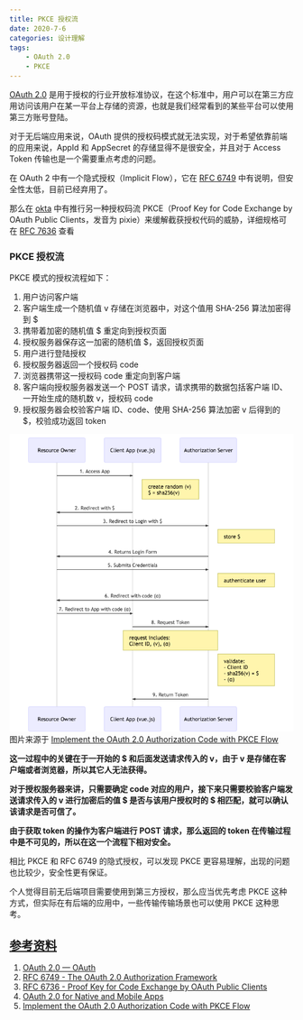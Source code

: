 ```yaml
---
title: PKCE 授权流
date: 2020-7-6
categories: 设计理解
tags:
    - OAuth 2.0
    - PKCE
---
```


[OAuth 2.0](https://oauth.net/2/) 是用于授权的行业开放标准协议，在这个标准中，用户可以在第三方应用访问该用户在某一平台上存储的资源，也就是我们经常看到的某些平台可以使用第三方账号登陆。

对于无后端应用来说，OAuth 提供的授权码模式就无法实现，对于希望依靠前端的应用来说，AppId 和 AppSecret 的存储显得不是很安全，并且对于 Access Token 传输也是一个需要重点考虑的问题。

在 OAuth 2 中有一个隐式授权（Implicit Flow），它在 [RFC 6749](https://tools.ietf.org/html/rfc6749#section-4.1) 中有说明，但安全性太低，目前已经弃用了。

那么在 [okta](https://developer.okta.com/) 中有推行另一种授权码流 PKCE（Proof Key for Code Exchange by OAuth Public Clients，发音为 pixie）来缓解截获授权代码的威胁，详细规格可在 [RFC 7636](https://tools.ietf.org/html/rfc7636) 查看

<!-- more -->

### PKCE 授权流

PKCE 模式的授权流程如下：
1. 用户访问客户端
2. 客户端生成一个随机值 v 存储在浏览器中，对这个值用 SHA-256 算法加密得到 $
3. 携带着加密的随机值 $ 重定向到授权页面
4. 授权服务器保存这一加密的随机值 $，返回授权页面
5. 用户进行登陆授权
6. 授权服务器返回一个授权码 code
7. 浏览器携带这一授权码 code 重定向到客户端
8. 客户端向授权服务器发送一个 POST 请求，请求携带的数据包括客户端 ID、一开始生成的随机数 v，授权码 code
9. 授权服务器会校验客户端 ID、code、使用 SHA-256 算法加密 v 后得到的 $，校验成功返回 token

![PKCE](./PKCE.png)
图片来源于 [Implement the OAuth 2.0 Authorization Code with PKCE Flow](https://developer.okta.com/blog/2019/08/22/okta-authjs-pkce/?utm_campaign=text_website_all_multiple_dev_dev_oauth-pkce_null&utm_source=oauthio&utm_medium=cpc)

**这一过程中的关键在于一开始的 $ 和后面发送请求传入的 v，由于 v 是存储在客户端或者浏览器，所以其它人无法获得。**

**对于授权服务器来讲，只需要确定 code 对应的用户，接下来只需要校验客户端发送请求传入的 v 进行加密后的值 $ 是否与该用户授权时的 $ 相匹配，就可以确认该请求是否可信了。**

**由于获取 token 的操作为客户端进行 POST 请求，那么返回的 token 在传输过程中是不可见的，所以在这一个流程下相对安全。**

相比 PKCE 和 RFC 6749 的隐式授权，可以发现 PKCE 更容易理解，出现的问题也比较少，安全性更有保证。

个人觉得目前无后端项目需要使用到第三方授权，那么应当优先考虑 PKCE 这种方式，但实际在有后端的应用中，一些传输传输场景也可以使用 PKCE 这种思考。

## [参考资料](#参考资料)

1. [OAuth 2.0 — OAuth](https://oauth.net/2/)
2. [RFC 6749 - The OAuth 2.0 Authorization Framework](https://tools.ietf.org/html/rfc6749)
3. [RFC 6736 - Proof Key for Code Exchange by OAuth Public Clients](https://tools.ietf.org/html/rfc7636)
4. [OAuth 2.0 for Native and Mobile Apps](https://developer.okta.com/blog/2018/12/13/oauth-2-for-native-and-mobile-apps#authorization-code-with-pkce-flow)
5. [Implement the OAuth 2.0 Authorization Code with PKCE Flow](https://developer.okta.com/blog/2019/08/22/okta-authjs-pkce/?utm_campaign=text_website_all_multiple_dev_dev_oauth-pkce_null&utm_source=oauthio&utm_medium=cpc)
